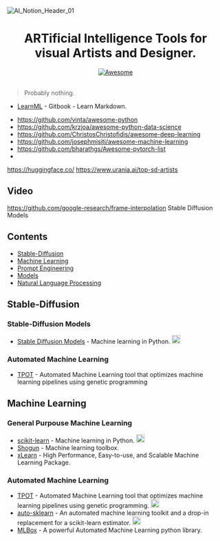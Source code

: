 ![AI_Notion_Header_01](https://user-images.githubusercontent.com/88795005/194165620-4a80749c-70d2-43bf-b038-5677e3a0188f.png)

<h1 align="center">
	ARTificial Intelligence Tools for visual Artists and Designer.
</h1>
<div align="center"><a href="https://github.com/sindresorhus/awesome">
<img src="https://cdn.rawgit.com/sindresorhus/awesome/d7305f38d29fed78fa85652e3a63e154dd8e8829/media/badge.svg" alt="Awesome" border="0">
</a>
</div>
</br>

> Probably nothing.
> 
* [LearnML](https://gitbook.gitbook.io/learn-markdown/) - Gitbook - Learn Markdown.


- https://github.com/vinta/awesome-python
- https://github.com/krzjoa/awesome-python-data-science
- https://github.com/ChristosChristofidis/awesome-deep-learning
- https://github.com/josephmisiti/awesome-machine-learning
- https://github.com/bharathgs/Awesome-pytorch-list
- 

https://huggingface.co/
https://www.urania.ai/top-sd-artists

## Video

https://github.com/google-research/frame-interpolation
Stable Diffusion Models

## Contents
* [Stable-Diffusion](#stable-diffusion)
* [Machine Learning](#machine-learning)
* [Prompt Engineering](#feature-engineering)
* [Models](#model-explanation)
* [Natural Language Processing](#natural-language-processing)


## Stable-Diffusion

### Stable-Diffusion Models
* [Stable Diffusion Models](https://rentry.org/sdmodels) - Machine learning in Python. <img height="20" src="img/sklearn_big.png" alt="sklearn">


### Automated Machine Learning
* [TPOT](https://github.com/rhiever/tpot) - Automated Machine Learning tool that optimizes machine learning pipelines using genetic programming

## Machine Learning

### General Purpouse Machine Learning
* [scikit-learn](http://scikit-learn.org/stable/) - Machine learning in Python. <img height="20" src="img/sklearn_big.png" alt="sklearn">
* [Shogun](http://www.shogun-toolbox.org/) - Machine learning toolbox.
* [xLearn](https://github.com/aksnzhy/xlearn) - High Performance, Easy-to-use, and Scalable Machine Learning Package.

### Automated Machine Learning
* [TPOT](https://github.com/rhiever/tpot) - Automated Machine Learning tool that optimizes machine learning pipelines using genetic programming. <img height="20" src="img/sklearn_big.png" alt="sklearn">
* [auto-sklearn](https://github.com/automl/auto-sklearn) - An automated machine learning toolkit and a drop-in replacement for a scikit-learn estimator. <img height="20" src="img/sklearn_big.png" alt="sklearn">
* [MLBox](https://github.com/AxeldeRomblay/MLBox) - A powerful Automated Machine Learning python library.
